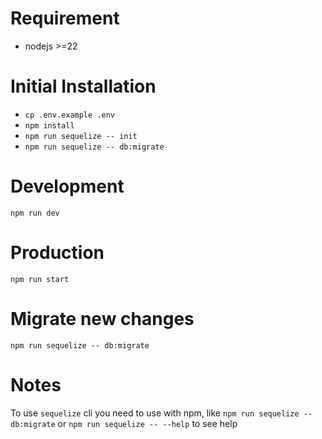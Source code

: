 # Requirement
- nodejs >=22

# Initial Installation
- `cp .env.example .env`
- `npm install`
- `npm run sequelize -- init`
- `npm run sequelize -- db:migrate`

# Development 
`npm run dev`

# Production
`npm run start`

# Migrate new changes
`npm run sequelize -- db:migrate`

# Notes
 To use `sequelize` cli you need to use with npm, like
 `npm run sequelize -- db:migrate` or `npm run sequelize -- --help` to see help